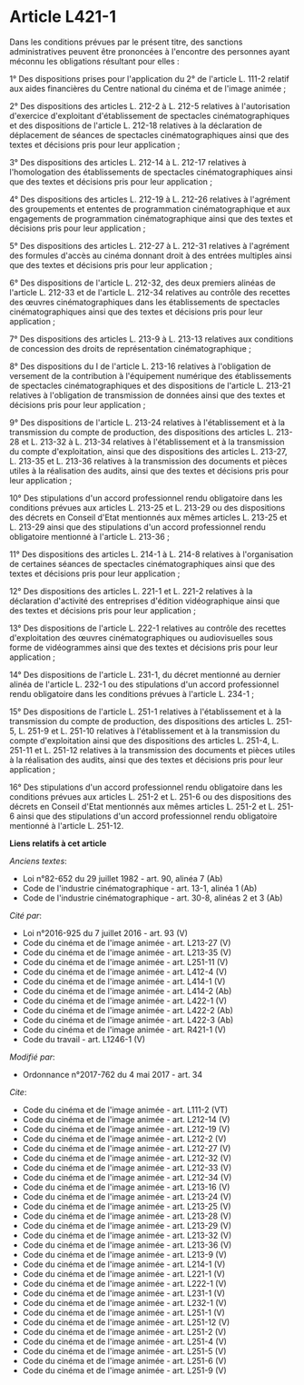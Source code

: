 # Article L421-1

Dans les conditions prévues par le présent titre, des sanctions administratives peuvent être prononcées à l'encontre des
personnes ayant méconnu les obligations résultant pour elles : 

1° Des dispositions prises pour l'application du 2° de l'article L. 111-2 relatif aux aides financières du Centre national du
cinéma et de l'image animée ; 

2° Des dispositions des articles L. 212-2 à L. 212-5 relatives à l'autorisation d'exercice d'exploitant d'établissement de
spectacles cinématographiques et des dispositions de l'article L. 212-18 relatives à la déclaration de déplacement de séances
de spectacles cinématographiques ainsi que des textes et décisions pris pour leur application ; 

3° Des dispositions des articles L. 212-14 à L. 212-17 relatives à l'homologation des établissements de spectacles
cinématographiques ainsi que des textes et décisions pris pour leur application ; 

4° Des dispositions des articles L. 212-19 à L. 212-26 relatives à l'agrément des groupements et ententes de programmation
cinématographique et aux engagements de programmation cinématographique ainsi que des textes et décisions pris pour leur
application ; 

5° Des dispositions des articles L. 212-27 à L. 212-31 relatives à l'agrément des formules d'accès au cinéma donnant droit à
des entrées multiples ainsi que des textes et décisions pris pour leur application ; 

6° Des dispositions de l'article L. 212-32, des deux premiers alinéas de l'article L. 212-33 et de l'article L. 212-34
relatives au contrôle des recettes des œuvres cinématographiques dans les établissements de spectacles cinématographiques
ainsi que des textes et décisions pris pour leur application ; 

7° Des dispositions des articles L. 213-9 à L. 213-13 relatives aux conditions de concession des droits de représentation
cinématographique ; 

8° Des dispositions du I de l'article L. 213-16 relatives à l'obligation de versement de la contribution à l'équipement
numérique des établissements de spectacles cinématographiques et des dispositions de l'article L. 213-21 relatives à
l'obligation de transmission de données ainsi que des textes et décisions pris pour leur application ; 

9° Des dispositions de l'article L. 213-24 relatives à l'établissement et à la transmission du compte de production, des
dispositions des articles L. 213-28 et L. 213-32 à L. 213-34 relatives à l'établissement et à la transmission du compte
d'exploitation, ainsi que des dispositions des articles L. 213-27, L. 213-35 et L. 213-36 relatives à la transmission des
documents et pièces utiles à la réalisation des audits, ainsi que des textes et décisions pris pour leur application ; 

10° Des stipulations d'un accord professionnel rendu obligatoire dans les conditions prévues aux articles L. 213-25 et L.
213-29 ou des dispositions des décrets en Conseil d'Etat mentionnés aux mêmes articles L. 213-25 et L. 213-29 ainsi que des
stipulations d'un accord professionnel rendu obligatoire mentionné à l'article L. 213-36 ; 

11° Des dispositions des articles L. 214-1 à L. 214-8 relatives à l'organisation de certaines séances de spectacles
cinématographiques ainsi que des textes et décisions pris pour leur application ; 

12° Des dispositions des articles L. 221-1 et L. 221-2 relatives à la déclaration d'activité des entreprises d'édition
vidéographique ainsi que des textes et décisions pris pour leur application ; 

13° Des dispositions de l'article L. 222-1 relatives au contrôle des recettes d'exploitation des œuvres cinématographiques ou
audiovisuelles sous forme de vidéogrammes ainsi que des textes et décisions pris pour leur application ; 

14° Des dispositions de l'article L. 231-1, du décret mentionné au dernier alinéa de l'article L. 232-1 ou des stipulations
d'un accord professionnel rendu obligatoire dans les conditions prévues à l'article L. 234-1 ; 

15° Des dispositions de l'article L. 251-1 relatives à l'établissement et à la transmission du compte de production, des
dispositions des articles L. 251-5, L. 251-9 et L. 251-10 relatives à l'établissement et à la transmission du compte
d'exploitation ainsi que des dispositions des articles L. 251-4, L. 251-11 et L. 251-12 relatives à la transmission des
documents et pièces utiles à la réalisation des audits, ainsi que des textes et décisions pris pour leur application ; 

16° Des stipulations d'un accord professionnel rendu obligatoire dans les conditions prévues aux articles L. 251-2 et L.
251-6 ou des dispositions des décrets en Conseil d'Etat mentionnés aux mêmes articles L. 251-2 et L. 251-6 ainsi que des
stipulations d'un accord professionnel rendu obligatoire mentionné à l'article L. 251-12.

**Liens relatifs à cet article**

_Anciens textes_:

  - Loi n°82-652 du 29 juillet 1982 - art. 90, alinéa 7 (Ab)
  - Code de l'industrie cinématographique - art. 13-1, alinéa 1 (Ab)
  - Code de l'industrie cinématographique - art. 30-8, alinéas 2 et 3 (Ab)

_Cité par_:

  - Loi n°2016-925 du 7 juillet 2016 - art. 93 (V)
  - Code du cinéma et de l'image animée - art. L213-27 (V)
  - Code du cinéma et de l'image animée - art. L213-35 (V)
  - Code du cinéma et de l'image animée - art. L251-11 (V)
  - Code du cinéma et de l'image animée - art. L412-4 (V)
  - Code du cinéma et de l'image animée - art. L414-1 (V)
  - Code du cinéma et de l'image animée - art. L414-2 (Ab)
  - Code du cinéma et de l'image animée - art. L422-1 (V)
  - Code du cinéma et de l'image animée - art. L422-2 (Ab)
  - Code du cinéma et de l'image animée - art. L422-3 (Ab)
  - Code du cinéma et de l'image animée - art. R421-1 (V)
  - Code du travail - art. L1246-1 (V)

_Modifié par_:

  - Ordonnance n°2017-762 du 4 mai 2017 - art. 34

_Cite_:

  - Code du cinéma et de l'image animée - art. L111-2 (VT)
  - Code du cinéma et de l'image animée - art. L212-14 (V)
  - Code du cinéma et de l'image animée - art. L212-19 (V)
  - Code du cinéma et de l'image animée - art. L212-2 (V)
  - Code du cinéma et de l'image animée - art. L212-27 (V)
  - Code du cinéma et de l'image animée - art. L212-32 (V)
  - Code du cinéma et de l'image animée - art. L212-33 (V)
  - Code du cinéma et de l'image animée - art. L212-34 (V)
  - Code du cinéma et de l'image animée - art. L213-16 (V)
  - Code du cinéma et de l'image animée - art. L213-24 (V)
  - Code du cinéma et de l'image animée - art. L213-25 (V)
  - Code du cinéma et de l'image animée - art. L213-28 (V)
  - Code du cinéma et de l'image animée - art. L213-29 (V)
  - Code du cinéma et de l'image animée - art. L213-32 (V)
  - Code du cinéma et de l'image animée - art. L213-36 (V)
  - Code du cinéma et de l'image animée - art. L213-9 (V)
  - Code du cinéma et de l'image animée - art. L214-1 (V)
  - Code du cinéma et de l'image animée - art. L221-1 (V)
  - Code du cinéma et de l'image animée - art. L222-1 (V)
  - Code du cinéma et de l'image animée - art. L231-1 (V)
  - Code du cinéma et de l'image animée - art. L232-1 (V)
  - Code du cinéma et de l'image animée - art. L251-1 (V)
  - Code du cinéma et de l'image animée - art. L251-12 (V)
  - Code du cinéma et de l'image animée - art. L251-2 (V)
  - Code du cinéma et de l'image animée - art. L251-4 (V)
  - Code du cinéma et de l'image animée - art. L251-5 (V)
  - Code du cinéma et de l'image animée - art. L251-6 (V)
  - Code du cinéma et de l'image animée - art. L251-9 (V)
